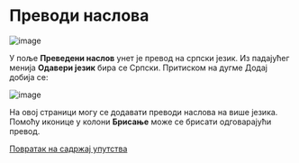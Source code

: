# Преводи наслова

![image](https://user-images.githubusercontent.com/29538544/150673366-04126450-1498-42cc-a665-72aa20d0994c.png)

У поље **Преведени наслов** унет је превод на српски језик. Из падајућег менија **Одавери језик** бира се Српски. Притиском на дугме Додај добија се:  

![image](https://user-images.githubusercontent.com/29538544/150673426-b9879bfa-5bcd-4fe9-9af2-d56f2eadbd89.png)
 
На овој страници могу се додавати преводи наслова на више језика. Помоћу иконице у колони **Брисање** може се брисати одговарајући превод.   


[Повратак на садржај упутства](uputstvo.md#садржај)
